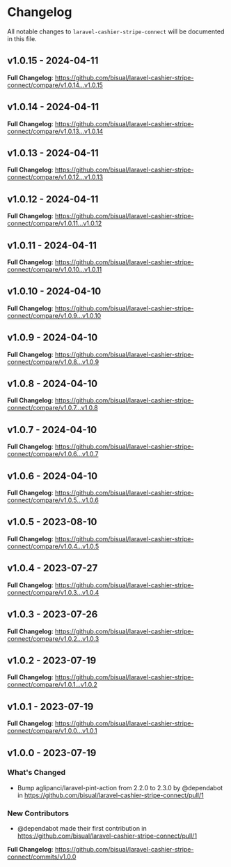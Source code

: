 # Changelog

All notable changes to `laravel-cashier-stripe-connect` will be documented in this file.

## v1.0.15 - 2024-04-11

**Full Changelog**: https://github.com/bisual/laravel-cashier-stripe-connect/compare/v1.0.14...v1.0.15

## v1.0.14 - 2024-04-11

**Full Changelog**: https://github.com/bisual/laravel-cashier-stripe-connect/compare/v1.0.13...v1.0.14

## v1.0.13 - 2024-04-11

**Full Changelog**: https://github.com/bisual/laravel-cashier-stripe-connect/compare/v1.0.12...v1.0.13

## v1.0.12 - 2024-04-11

**Full Changelog**: https://github.com/bisual/laravel-cashier-stripe-connect/compare/v1.0.11...v1.0.12

## v1.0.11 - 2024-04-11

**Full Changelog**: https://github.com/bisual/laravel-cashier-stripe-connect/compare/v1.0.10...v1.0.11

## v1.0.10 - 2024-04-10

**Full Changelog**: https://github.com/bisual/laravel-cashier-stripe-connect/compare/v1.0.9...v1.0.10

## v1.0.9 - 2024-04-10

**Full Changelog**: https://github.com/bisual/laravel-cashier-stripe-connect/compare/v1.0.8...v1.0.9

## v1.0.8 - 2024-04-10

**Full Changelog**: https://github.com/bisual/laravel-cashier-stripe-connect/compare/v1.0.7...v1.0.8

## v1.0.7 - 2024-04-10

**Full Changelog**: https://github.com/bisual/laravel-cashier-stripe-connect/compare/v1.0.6...v1.0.7

## v1.0.6 - 2024-04-10

**Full Changelog**: https://github.com/bisual/laravel-cashier-stripe-connect/compare/v1.0.5...v1.0.6

## v1.0.5 - 2023-08-10

**Full Changelog**: https://github.com/bisual/laravel-cashier-stripe-connect/compare/v1.0.4...v1.0.5

## v1.0.4 - 2023-07-27

**Full Changelog**: https://github.com/bisual/laravel-cashier-stripe-connect/compare/v1.0.3...v1.0.4

## v1.0.3 - 2023-07-26

**Full Changelog**: https://github.com/bisual/laravel-cashier-stripe-connect/compare/v1.0.2...v1.0.3

## v1.0.2 - 2023-07-19

**Full Changelog**: https://github.com/bisual/laravel-cashier-stripe-connect/compare/v1.0.1...v1.0.2

## v1.0.1 - 2023-07-19

**Full Changelog**: https://github.com/bisual/laravel-cashier-stripe-connect/compare/v1.0.0...v1.0.1

## v1.0.0 - 2023-07-19

### What's Changed

- Bump aglipanci/laravel-pint-action from 2.2.0 to 2.3.0 by @dependabot in https://github.com/bisual/laravel-cashier-stripe-connect/pull/1

### New Contributors

- @dependabot made their first contribution in https://github.com/bisual/laravel-cashier-stripe-connect/pull/1

**Full Changelog**: https://github.com/bisual/laravel-cashier-stripe-connect/commits/v1.0.0
